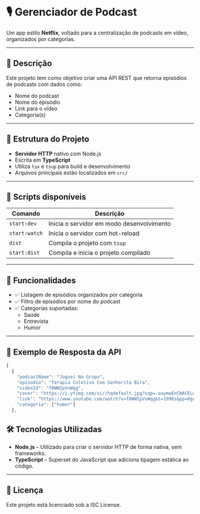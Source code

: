 # 🎙️ Gerenciador de Podcast

Um app estilo **Netflix**, voltado para a centralização de podcasts em vídeo, organizados por categorias.

---

## 📌 Descrição

Este projeto tem como objetivo criar uma API REST que retorna episódios de podcasts com dados como:

- Nome do podcast
- Nome do episódio
- Link para o vídeo
- Categoria(s)
  
---

## 📂 Estrutura do Projeto

- **Servidor HTTP** nativo com Node.js  
- Escrita em **TypeScript**  
- Utiliza `tsx` e `tsup` para build e desenvolvimento  
- Arquivos principais estão localizados em `src/`

---

## 🚀 Scripts disponíveis

| Comando           | Descrição                                         |
|-------------------|--------------------------------------------------|
| `start:dev`       | Inicia o servidor em modo desenvolvimento        |
| `start:watch`     | Inicia o servidor com hot-reload                 |
| `dist`            | Compila o projeto com `tsup`                     |
| `start:dist`      | Compila e inicia o projeto compilado             |

---

## 🎯 Funcionalidades

- ✅ Listagem de episódios organizados por categoria  
- ✅ Filtro de episódios por nome do podcast  
- ✅ Categorias suportadas:
  - Saúde
  - Entrevista
  - Humor

---

## 🔗 Exemplo de Resposta da API

```js
[
  {
    "podcastName": "Joguei No Grupo",
    "episodio": "Terapia Coletiva Com Senhorita Bira",
    "videoId": "f0WWIpVvWqg",
    "cover": "https://i.ytimg.com/vi//hqdefault.jpg?sqp=-oaymwEnCNACELwBSFryq4qpAxkIARUAAIhCGAHYAQHiAQoIGBACGAY4AUAB&rs=AOn4CLDLUXudRNqnC6PSdPLOmwuxkStO7w",
    "link": "https://www.youtube.com/watch?v=f0WWIpVvWqg&t=1996s&pp=0gcJCesJAYcqIYzv",
    "categoria": ["humor"]
  },

```

## 🛠️ Tecnologias Utilizadas

- **Node.js** – Utilizado para criar o servidor HTTP de forma nativa, sem frameworks.
- **TypeScript** – Superset do JavaScript que adiciona tipagem estática ao código.

---
## 📄 Licença

Este projeto está licenciado sob a ISC License.

